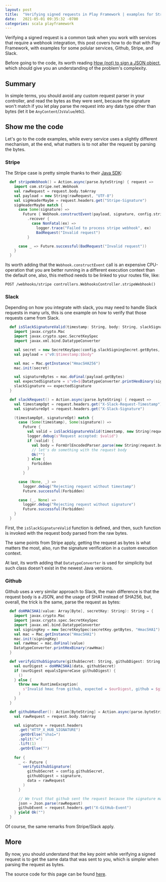 ```yaml
---
layout: post
title:  "Verifying signed requests in Play Framework | examples for Stripe/Slack/Github"
date:   2021-05-01 09:35:32 -0700
categories: scala playframework
---
```


Verifying a signed request is a common task when you work with services that require a webhook integration, this post covers how to do that with Play Framework, with examples for some polular services, Github, Stripe, and Slack.

Before going to the code, its worth reading [How (not) to sign a JSON object](https://latacora.micro.blog/2019/07/24/how-not-to.html), which should give you an understanding of the problem's complexity.


## Summary
In simple terms, you should avoid any custom request parser in your controller, and read the bytes as they were sent, because the signature won't match if you let play parse the request into any data type other than bytes (let it be `AnyContent`/`JsValue`/etc).


## Show me the code
Let's go to the code examples, while every service uses a slightly different mechanism, at the end, what matters is to not alter the request by parsing the bytes.

### Stripe
The Stripe case is pretty simple thanks to their [Java SDK](https://github.com/stripe/stripe-java):

```scala
  def stripeWebhook() = Action.async(parse.byteString) { request =>
    import com.stripe.net.Webhook
    val rawRequest = request.body.toArray
    val payload = new String(rawRequest, "UTF-8")
    val sigHeaderMaybe = request.headers.get("Stripe-Signature")
    sigHeaderMaybe match {
      case Some(signature) =>
        Future { Webhook.constructEvent(payload, signature, config.stripeWebhookSigningSecret) }
          .recover {
            case NonFatal(ex) =>
              logger.trace("Failed to process stripe webhook", ex)
              BadRequest("Invalid request")
          }

      case _ => Future.successful(BadRequest("Invalid request"))
    }
  }
```

Its worth adding that the `Webhook.constructEvent` call is an expensive CPU-operation that you are better running in a different execution context than the default one, also, this method needs to be linked to your routes file, like:

```
POST /webhooks/stripe controllers.WebhooksController.stripeWebhook()
```

### Slack
Depending on how you integrate with slack, you may need to handle Slack requests in many urls, this is one example on how to verify that those requests came from Slack.

```scala
  def isSlackSignatureValid(timestamp: String, body: String, slackSignature: String): Boolean = {
    import javax.crypto.Mac
    import javax.crypto.spec.SecretKeySpec
    import javax.xml.bind.DatatypeConverter

    val secret = new SecretKeySpec(config.slackSigningSecret.getBytes, "HmacSHA256")
    val payload = s"v0:$timestamp:$body"

    val mac = Mac.getInstance("HmacSHA256")
    mac.init(secret)

    val signatureBytes = mac.doFinal(payload.getBytes)
    val expectedSignature = s"v0=${DatatypeConverter.printHexBinary(signatureBytes).toLowerCase}"
    slackSignature == expectedSignature
  }

  def slackRequest() = Action.async(parse.byteString) { request =>
    val timestampOpt = request.headers.get("X-Slack-Request-Timestamp")
    val signatureOpt = request.headers.get("X-Slack-Signature")

    (timestampOpt, signatureOpt) match {
      case (Some(timestamp), Some(signature)) =>
        Future {
          val valid = isSlackSignatureValid(timestamp, new String(request.body.toArray, "UTF-8"), signature)
          logger.debug(s"Request accepted: $valid")
          if (valid) {
            val body = FormUrlEncodedParser.parse(new String(request.body.toArray))
            // let's do something with the request body
            Ok("")
          } else {
            Forbidden
          }
        }

      case (None, _) =>
        logger.debug("Rejecting request without timestamp")
        Future.successful(Forbidden)

      case (_, None) =>
        logger.debug("Rejecting request without signature")
        Future.successful(Forbidden)
    }
  }
```

First, the `isSlackSignatureValid` function is defined, and then, such function is invoked with the request body parsed from the raw bytes.

The same points from Stripe apply, getting the request as bytes is what matters the most, also, run the signature verification in a custom execution context.

At last, its worth adding that `DatatypeConverter` is used for simplicity but such class doesn't exist in the newest Java versions.


### Github
Github uses a very similar approach to Slack, the main difference is that the request body is a JSON, and the usage of SHA1 instead of SHA256, but, overall, the trick is the same, parse the request as bytes:

```scala
  def doHMACSHA1(value: Array[Byte], secretKey: String): String = {
    import javax.crypto.Mac
    import javax.crypto.spec.SecretKeySpec
    import javax.xml.bind.DatatypeConverter
    val signingKey = new SecretKeySpec(secretKey.getBytes, "HmacSHA1")
    val mac = Mac.getInstance("HmacSHA1")
    mac.init(signingKey)
    val rawHmac = mac.doFinal(value)
    DatatypeConverter.printHexBinary(rawHmac)
  }

  def verifyGithubSignature(githubSecret: String, githubDigest: String, data: Array[Byte]): Unit = {
    val ourDigest = doHMACSHA1(data, githubSecret)
    if (ourDigest equalsIgnoreCase githubDigest) {
      ()
    } else {
      throw new RuntimeException(
        s"Invalid hmac from github, expected = $ourDigest, github = $githubDigest"
      )
    }
  }

  def githubHandler(): Action[ByteString] = Action.async(parse.byteString) { implicit request =>
    val rawRequest = request.body.toArray

    val signature = request.headers
      .get("HTTP_X_HUB_SIGNATURE")
      .getOrElse("sha1=")
      .split("=")
      .lift(1)
      .getOrElse("")
    
    for {
      _ <- Future {
        verifyGithubSignature(
          githubSecret = config.githubSecret,
          githubDigest = signature,
          data = rawRequest
        )
      }

      // We trust that github sent the request because the signature matches, so, we must get JSON
      json = Json.parse(rawRequest)
      githubEvent = request.headers.get("X-GitHub-Event")
    } yield Ok("")
  }
```

Of course, the same remarks from Stripe/Slack apply.

## More
By now, you should understand that the key point while verifying a signed request is to get the same data that was sent to you, which is simpler when parsing the request as bytes.

The source code for this page can be found [here](https://github.com/wiringbits/wiringbits.github.io/blob/master/_posts/2021-05-01-verifying-signed-requests-in-play-framework-examples-for-stripe-slack-github.md).
